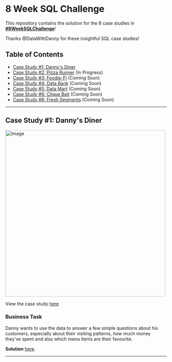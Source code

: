 # 8 Week SQL Challenge

This repository contains the solution for the 8 case studies in **[#8WeekSQLChallenge](https://8weeksqlchallenge.com)**!

Thanks @DataWithDanny for these insightful SQL case studies! 

## Table of Contents
- [Case Study #1: Danny's Diner](#case-study-1-dannys-diner)
- [Case Study #2: Pizza Runner](#case-study-2-pizza-runner) (In Progress)
- [Case Study #3: Foodie-Fi](#case-study-3-foodie-fi) (Coming Soon)
- [Case Study #4: Data Bank](#case-study-4-data-bank) (Coming Soon)
- [Case Study #5: Data Mart](#case-study-5-data-mart) (Coming Soon)
- [Case Study #6: Clique Bait](#case-study-6-clique-bait) (Coming Soon)
- [Case Study #8: Fresh Segments](#case-study-8-fresh-segments) (Coming Soon)

***

## Case Study #1: Danny's Diner 
<img src="https://user-images.githubusercontent.com/81607668/127727503-9d9e7a25-93cb-4f95-8bd0-20b87cb4b459.png" alt="Image" width="500" height="520">

View the case study [here](https://8weeksqlchallenge.com/case-study-1/)

### Business Task
Danny wants to use the data to answer a few simple questions about his customers, especially about their visiting patterns, how much money they’ve spent and also which menu items are their favourite. 

 **Solution** [here](https://github.com/lavishwadhwani/8-Week-SQL-Challenge/tree/main/Case%20Study%20%231%20-%20Danny's%20Diner).
***
